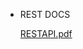 - REST DOCS

  [RESTAPI.pdf](https://s3-us-west-2.amazonaws.com/secure.notion-static.com/ca8e70fe-01a0-4286-821a-e9d1227bd4d0/RESTAPI.pdf)
